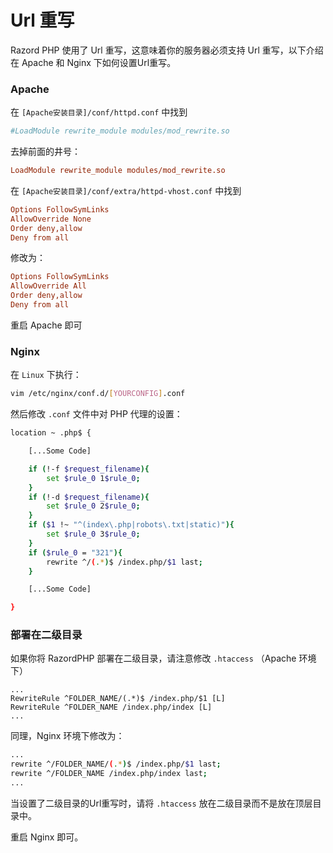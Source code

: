 # Url 重写

Razord PHP 使用了 Url 重写，这意味着你的服务器必须支持 Url 重写，以下介绍在 Apache 和 Nginx 下如何设置Url重写。

### Apache

在 `[Apache安装目录]/conf/httpd.conf` 中找到

```ini
#LoadModule rewrite_module modules/mod_rewrite.so
```
去掉前面的井号：

```ini
LoadModule rewrite_module modules/mod_rewrite.so
```

在 `[Apache安装目录]/conf/extra/httpd-vhost.conf` 中找到

```ini
Options FollowSymLinks
AllowOverride None
Order deny,allow
Deny from all
```
修改为：

```ini
Options FollowSymLinks
AllowOverride All
Order deny,allow
Deny from all
```

重启 Apache 即可

### Nginx

在 `Linux` 下执行：
```bash
vim /etc/nginx/conf.d/[YOURCONFIG].conf
```
然后修改 `.conf` 文件中对 PHP 代理的设置：

```bash
location ~ .php$ {

    [...Some Code]

    if (!-f $request_filename){
    	set $rule_0 1$rule_0;
    }
    if (!-d $request_filename){
    	set $rule_0 2$rule_0;
    }
    if ($1 !~ "^(index\.php|robots\.txt|static)"){
    	set $rule_0 3$rule_0;
    }
    if ($rule_0 = "321"){
    	rewrite ^/(.*)$ /index.php/$1 last;
    }

    [...Some Code]

}
```

### 部署在二级目录

如果你将 RazordPHP 部署在二级目录，请注意修改 `.htaccess` （Apache 环境下）

```
...
RewriteRule ^FOLDER_NAME/(.*)$ /index.php/$1 [L]
RewriteRule ^FOLDER_NAME /index.php/index [L]
...
```

同理，Nginx 环境下修改为：

```bash
...
rewrite ^/FOLDER_NAME/(.*)$ /index.php/$1 last;
rewrite ^/FOLDER_NAME /index.php/index last;
...
```

当设置了二级目录的Url重写时，请将 `.htaccess` 放在二级目录而不是放在顶层目录中。

重启 Nginx 即可。